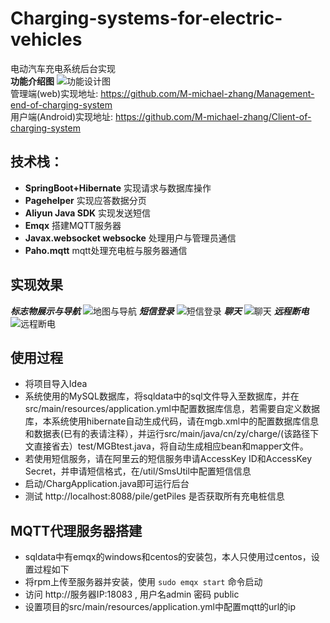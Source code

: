 # Charging-systems-for-electric-vehicles
电动汽车充电系统后台实现  
**功能介绍图**
![功能设计图](https://raw.githubusercontent.com/M-michael-zhang/Uav-charging-pile-system/master/show/function.png)  
管理端(web)实现地址: https://github.com/M-michael-zhang/Management-end-of-charging-system  
用户端(Android)实现地址:  https://github.com/M-michael-zhang/Client-of-charging-system

## 技术栈：
* **SpringBoot+Hibernate** 实现请求与数据库操作
* **Pagehelper**  实现应答数据分页
* **Aliyun Java SDK** 实现发送短信
* **Emqx** 搭建MQTT服务器
* **Javax.websocket websocke** 处理用户与管理员通信
* **Paho.mqtt** mqtt处理充电桩与服务器通信

## 实现效果
***标志物展示与导航***
![地图与导航](https://raw.githubusercontent.com/M-michael-zhang/Uav-charging-pile-system/master/show/map.gif)
***短信登录***
![短信登录](https://raw.githubusercontent.com/M-michael-zhang/Uav-charging-pile-system/master/show/sms_login.gif)
***聊天***
![聊天](https://raw.githubusercontent.com/M-michael-zhang/Uav-charging-pile-system/master/show/chat.gif)
***远程断电***
![远程断电](https://raw.githubusercontent.com/M-michael-zhang/Uav-charging-pile-system/master/show/remotePowerOff.gif)

## 使用过程
* 将项目导入Idea
* 系统使用的MySQL数据库，将sqldata中的sql文件导入至数据库，并在src/main/resources/application.yml中配置数据库信息，若需要自定义数据库，本系统使用hibernate自动生成代码，请在mgb.xml中的配置数据库信息和数据表(已有的表请注释），并运行src/main/java/cn/zy/charge/(该路径下文直接省去）test/MGBtest.java，将自动生成相应bean和mapper文件。
* 若使用短信服务，请在阿里云的短信服务申请AccessKey ID和AccessKey Secret，并申请短信格式，在/util/SmsUtil中配置短信信息
* 启动/ChargApplication.java即可运行后台
* 测试 http://localhost:8088/pile/getPiles 是否获取所有充电桩信息
## MQTT代理服务器搭建
* sqldata中有emqx的windows和centos的安装包，本人只使用过centos，设置过程如下
* 将rpm上传至服务器并安装，使用 ```sudo emqx start``` 命令启动
* 访问 http://服务器IP:18083  , 用户名admin 密码 public 
* 设置项目的src/main/resources/application.yml中配置mqtt的url的ip
